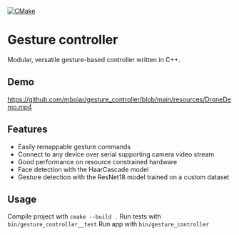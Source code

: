 [![CMake](https://github.com/mboiar/gesture_controller/actions/workflows/cmake.yml/badge.svg?branch=main)](https://github.com/mboiar/gesture_controller/actions/workflows/cmake.yml)

# Gesture controller

Modular, versatile gesture-based controller written in C++.

## Demo

https://github.com/mboiar/gesture_controller/blob/main/resources/DroneDemo.mp4

## Features
- Easily remappable gesture commands
- Connect to any device over serial supporting camera video stream
- Good performance on resource constrained hardware
- Face detection with the HaarCascade model 
- Gesture detection with the ResNet18 model trained on a custom dataset

## Usage
Compile project with `cmake --build .`
Run tests with `bin/gesture_controller__test`
Run app with `bin/gesture_controller`
